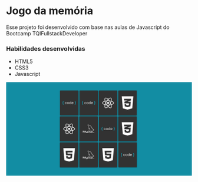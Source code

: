# Jogo da memória

Esse projeto foi desenvolvido com base nas aulas de Javascript do Bootcamp TQIFullstackDeveloper

### Habilidades desenvolvidas
- HTML5
- CSS3
- Javascript

<div><img src="./img/jogo-img.png"></div>
